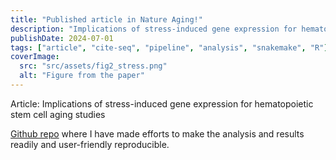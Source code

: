 ```yaml
---
title: "Published article in Nature Aging!"
description: "Implications of stress-induced gene expression for hematopoietic stem cell aging studies"
publishDate: 2024-07-01
tags: ["article", "cite-seq", "pipeline", "analysis", "snakemake", "R"]
coverImage:
  src: "src/assets/fig2_stress.png"
  alt: "Figure from the paper"
---
```


Article: Implications of stress-induced gene expression for hematopoietic stem cell aging studies

[Github repo](https://github.com/razofz/DB_AKC_citeseq) where I have made efforts
to make the analysis and results readily and user-friendly reproducible.